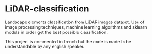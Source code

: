 # LiDAR-classification

Landscape elements classification from LiDAR images dataset.
Use of image processing techniques, machine learning algorithms and sklearn models in order get the best possible classification.

This project is commented in french but the code is made to be understandable by any english speaker.